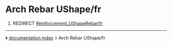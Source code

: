 # Arch Rebar UShape/fr
1.  REDIRECT [Reinforcement_UShapeRebar/fr](Reinforcement_UShapeRebar/fr.md)



---
⏵ [documentation index](../README.md) > Arch Rebar UShape/fr
